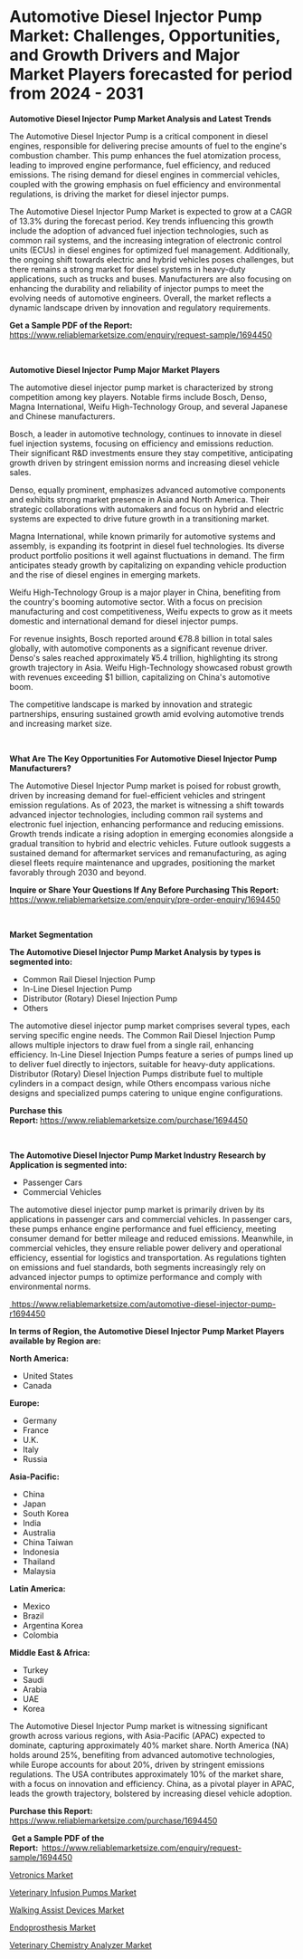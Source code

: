 <p><h1>Automotive Diesel Injector Pump Market: Challenges, Opportunities, and Growth Drivers and Major Market Players forecasted for period from 2024 - 2031</h1></p><p><strong>Automotive Diesel Injector Pump Market Analysis and Latest Trends</strong></p>
<p><p>The Automotive Diesel Injector Pump is a critical component in diesel engines, responsible for delivering precise amounts of fuel to the engine's combustion chamber. This pump enhances the fuel atomization process, leading to improved engine performance, fuel efficiency, and reduced emissions. The rising demand for diesel engines in commercial vehicles, coupled with the growing emphasis on fuel efficiency and environmental regulations, is driving the market for diesel injector pumps.</p><p>The Automotive Diesel Injector Pump Market is expected to grow at a CAGR of 13.3% during the forecast period. Key trends influencing this growth include the adoption of advanced fuel injection technologies, such as common rail systems, and the increasing integration of electronic control units (ECUs) in diesel engines for optimized fuel management. Additionally, the ongoing shift towards electric and hybrid vehicles poses challenges, but there remains a strong market for diesel systems in heavy-duty applications, such as trucks and buses. Manufacturers are also focusing on enhancing the durability and reliability of injector pumps to meet the evolving needs of automotive engineers. Overall, the market reflects a dynamic landscape driven by innovation and regulatory requirements.</p></p>
<p><strong>Get a Sample PDF of the Report:&nbsp;</strong> <a href="https://www.reliablemarketsize.com/enquiry/request-sample/1694450?utm_campaign=1326&utm_medium=2&utm_source=Github&utm_content=ia&utm_term=06102024&utm_id=automotive-diesel-injector-pump">https://www.reliablemarketsize.com/enquiry/request-sample/1694450</a></p>
<p>&nbsp;</p>
<p><strong>Automotive Diesel Injector Pump Major Market Players</strong></p>
<p><p>The automotive diesel injector pump market is characterized by strong competition among key players. Notable firms include Bosch, Denso, Magna International, Weifu High-Technology Group, and several Japanese and Chinese manufacturers. </p><p>Bosch, a leader in automotive technology, continues to innovate in diesel fuel injection systems, focusing on efficiency and emissions reduction. Their significant R&D investments ensure they stay competitive, anticipating growth driven by stringent emission norms and increasing diesel vehicle sales.</p><p>Denso, equally prominent, emphasizes advanced automotive components and exhibits strong market presence in Asia and North America. Their strategic collaborations with automakers and focus on hybrid and electric systems are expected to drive future growth in a transitioning market.</p><p>Magna International, while known primarily for automotive systems and assembly, is expanding its footprint in diesel fuel technologies. Its diverse product portfolio positions it well against fluctuations in demand. The firm anticipates steady growth by capitalizing on expanding vehicle production and the rise of diesel engines in emerging markets.</p><p>Weifu High-Technology Group is a major player in China, benefiting from the country's booming automotive sector. With a focus on precision manufacturing and cost competitiveness, Weifu expects to grow as it meets domestic and international demand for diesel injector pumps.</p><p>For revenue insights, Bosch reported around €78.8 billion in total sales globally, with automotive components as a significant revenue driver. Denso's sales reached approximately ¥5.4 trillion, highlighting its strong growth trajectory in Asia. Weifu High-Technology showcased robust growth with revenues exceeding $1 billion, capitalizing on China's automotive boom.</p><p>The competitive landscape is marked by innovation and strategic partnerships, ensuring sustained growth amid evolving automotive trends and increasing market size.</p></p>
<p>&nbsp;</p>
<p><strong>What Are The Key Opportunities For Automotive Diesel Injector Pump Manufacturers?</strong></p>
<p><p>The Automotive Diesel Injector Pump market is poised for robust growth, driven by increasing demand for fuel-efficient vehicles and stringent emission regulations. As of 2023, the market is witnessing a shift towards advanced injector technologies, including common rail systems and electronic fuel injection, enhancing performance and reducing emissions. Growth trends indicate a rising adoption in emerging economies alongside a gradual transition to hybrid and electric vehicles. Future outlook suggests a sustained demand for aftermarket services and remanufacturing, as aging diesel fleets require maintenance and upgrades, positioning the market favorably through 2030 and beyond.</p></p>
<p><strong>Inquire or Share Your Questions If Any Before Purchasing This Report:</strong> <a href="https://www.reliablemarketsize.com/enquiry/pre-order-enquiry/1694450?utm_campaign=1326&utm_medium=2&utm_source=Github&utm_content=ia&utm_term=06102024&utm_id=automotive-diesel-injector-pump">https://www.reliablemarketsize.com/enquiry/pre-order-enquiry/1694450</a></p>
<p>&nbsp;</p>
<p><strong>Market Segmentation</strong></p>
<p><strong>The Automotive Diesel Injector Pump Market Analysis by types is segmented into:</strong></p>
<p><ul><li>Common Rail Diesel Injection Pump</li><li>In-Line Diesel Injection Pump</li><li>Distributor (Rotary) Diesel Injection Pump</li><li>Others</li></ul></p>
<p><p>The automotive diesel injector pump market comprises several types, each serving specific engine needs. The Common Rail Diesel Injection Pump allows multiple injectors to draw fuel from a single rail, enhancing efficiency. In-Line Diesel Injection Pumps feature a series of pumps lined up to deliver fuel directly to injectors, suitable for heavy-duty applications. Distributor (Rotary) Diesel Injection Pumps distribute fuel to multiple cylinders in a compact design, while Others encompass various niche designs and specialized pumps catering to unique engine configurations.</p></p>
<p><strong>Purchase this Report:&nbsp;</strong><a href="https://www.reliablemarketsize.com/purchase/1694450?utm_campaign=1326&utm_medium=2&utm_source=Github&utm_content=ia&utm_term=06102024&utm_id=automotive-diesel-injector-pump">https://www.reliablemarketsize.com/purchase/1694450</a></p>
<p>&nbsp;</p>
<p><strong>The Automotive Diesel Injector Pump Market Industry Research by Application is segmented into:</strong></p>
<p><ul><li>Passenger Cars</li><li>Commercial Vehicles</li></ul></p>
<p><p>The automotive diesel injector pump market is primarily driven by its applications in passenger cars and commercial vehicles. In passenger cars, these pumps enhance engine performance and fuel efficiency, meeting consumer demand for better mileage and reduced emissions. Meanwhile, in commercial vehicles, they ensure reliable power delivery and operational efficiency, essential for logistics and transportation. As regulations tighten on emissions and fuel standards, both segments increasingly rely on advanced injector pumps to optimize performance and comply with environmental norms.</p></p>
<p><a href="https://www.reliablemarketsize.com/automotive-diesel-injector-pump-r1694450?utm_campaign=1326&utm_medium=2&utm_source=Github&utm_content=ia&utm_term=06102024&utm_id=automotive-diesel-injector-pump">&nbsp;https://www.reliablemarketsize.com/automotive-diesel-injector-pump-r1694450</a></p>
<p><strong>In terms of Region, the Automotive Diesel Injector Pump Market Players available by Region are:</strong></p>
<p>
    <p> <strong> North America: </strong>
        <ul>
            <li>United States</li>
            <li>Canada</li>
        </ul>
        </p> 
    <p> <strong> Europe: </strong>
        <ul>
            <li>Germany</li>
            <li>France</li>
            <li>U.K.</li>
            <li>Italy</li>
            <li>Russia</li>
        </ul>
        </p> 
    <p> <strong> Asia-Pacific: </strong>
        <ul>
            <li>China</li>
            <li>Japan</li>
            <li>South Korea</li>
            <li>India</li>
            <li>Australia</li>
            <li>China Taiwan</li>
            <li>Indonesia</li>
            <li>Thailand</li>
            <li>Malaysia</li>
        </ul>
        </p> 
    <p> <strong> Latin America: </strong>
        <ul>
            <li>Mexico</li>
            <li>Brazil</li>
            <li>Argentina Korea</li>
            <li>Colombia</li>
        </ul>
        </p> 
    <p> <strong> Middle East & Africa: </strong>
        <ul>
            <li>Turkey</li>
            <li>Saudi</li>
            <li>Arabia</li>
            <li>UAE</li>
            <li>Korea</li>
        </ul>
    </p>
    </p>
<p><p>The Automotive Diesel Injector Pump market is witnessing significant growth across various regions, with Asia-Pacific (APAC) expected to dominate, capturing approximately 40% market share. North America (NA) holds around 25%, benefiting from advanced automotive technologies, while Europe accounts for about 20%, driven by stringent emissions regulations. The USA contributes approximately 10% of the market share, with a focus on innovation and efficiency. China, as a pivotal player in APAC, leads the growth trajectory, bolstered by increasing diesel vehicle adoption.</p></p>
<p><strong>Purchase this Report: </strong><a href="https://www.reliablemarketsize.com/purchase/1694450?utm_campaign=1326&utm_medium=2&utm_source=Github&utm_content=ia&utm_term=06102024&utm_id=automotive-diesel-injector-pump">https://www.reliablemarketsize.com/purchase/1694450</a></p>
<p>&nbsp;<strong>Get a Sample PDF of the Report:&nbsp;&nbsp;</strong><a href="https://www.reliablemarketsize.com/enquiry/request-sample/1694450?utm_campaign=1326&utm_medium=2&utm_source=Github&utm_content=ia&utm_term=06102024&utm_id=automotive-diesel-injector-pump">https://www.reliablemarketsize.com/enquiry/request-sample/1694450</a></p>
<p><strong></strong></p>
<p><p><a href="https://www.linkedin.com/pulse/vetronics-market-industry-trends-forecast-period-from-2024-dx89e?utm_campaign=1326&utm_medium=2&utm_source=Github&utm_content=ia&utm_term=06102024&utm_id=automotive-diesel-injector-pump">Vetronics Market</a></p><p><a href="https://www.linkedin.com/pulse/veterinary-infusion-pumps-market-evolution-regional-adaptations-ohxrc?utm_campaign=1326&utm_medium=2&utm_source=Github&utm_content=ia&utm_term=06102024&utm_id=automotive-diesel-injector-pump">Veterinary Infusion Pumps Market</a></p><p><a href="https://www.linkedin.com/pulse/analyzing-walking-assist-devices-market-dynamics-growth-r4vyc?utm_campaign=1326&utm_medium=2&utm_source=Github&utm_content=ia&utm_term=06102024&utm_id=automotive-diesel-injector-pump">Walking Assist Devices Market</a></p><p><a href="https://www.linkedin.com/pulse/global-endoprosthesis-market-trends-innovations-forward-looking-dmxic?utm_campaign=1326&utm_medium=2&utm_source=Github&utm_content=ia&utm_term=06102024&utm_id=automotive-diesel-injector-pump">Endoprosthesis Market</a></p><p><a href="https://www.linkedin.com/pulse/surfing-veterinary-chemistry-analyzer-wave-riding-market-currents-cup0c?utm_campaign=1326&utm_medium=2&utm_source=Github&utm_content=ia&utm_term=06102024&utm_id=automotive-diesel-injector-pump">Veterinary Chemistry Analyzer Market</a></p></p>